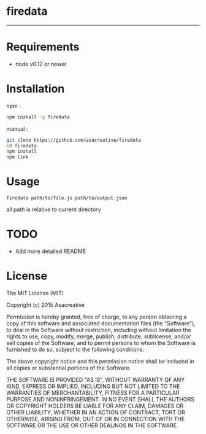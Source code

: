 # firedata
---

# Requirements
- node v0.12 or newer

# Installation
npm :
```bash
npm install -g firedata
```

manual :
```bash
git clone https://github.com/asacreative/firedata
cd firedata
npm install
npm link
```

# Usage

```
firedata path/to/file.js path/to/output.json
```

all path is relative to current directory

# TODO
- Add more detailed README

# License

The MIT License (MIT)

Copyright (c) 2015 Asacreative

Permission is hereby granted, free of charge, to any person obtaining a copy
of this software and associated documentation files (the "Software"), to deal
in the Software without restriction, including without limitation the rights
to use, copy, modify, merge, publish, distribute, sublicense, and/or sell
copies of the Software, and to permit persons to whom the Software is
furnished to do so, subject to the following conditions:

The above copyright notice and this permission notice shall be included in all
copies or substantial portions of the Software.

THE SOFTWARE IS PROVIDED "AS IS", WITHOUT WARRANTY OF ANY KIND, EXPRESS OR
IMPLIED, INCLUDING BUT NOT LIMITED TO THE WARRANTIES OF MERCHANTABILITY,
FITNESS FOR A PARTICULAR PURPOSE AND NONINFRINGEMENT. IN NO EVENT SHALL THE
AUTHORS OR COPYRIGHT HOLDERS BE LIABLE FOR ANY CLAIM, DAMAGES OR OTHER
LIABILITY, WHETHER IN AN ACTION OF CONTRACT, TORT OR OTHERWISE, ARISING FROM,
OUT OF OR IN CONNECTION WITH THE SOFTWARE OR THE USE OR OTHER DEALINGS IN THE
SOFTWARE.
